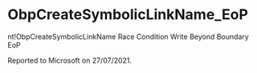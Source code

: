 # ObpCreateSymbolicLinkName_EoP
nt!ObpCreateSymbolicLinkName Race Condition Write Beyond Boundary EoP




Reported to Microsoft on 27/07/2021.
